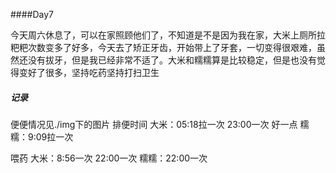 ####Day7

今天周六休息了，可以在家照顾他们了，不知道是不是因为我在家，大米上厕所拉粑粑次数变多了好多，今天去了矫正牙齿，开始带上了牙套，一切变得很艰难，虽然还没有拔牙，但是我已经非常不适了。大米和糯糯算是比较稳定，但是也没有觉得变好了很多，坚持吃药坚持打扫卫生

##### 记录

便便情况见./img下的图片
排便时间
大米：05:18拉一次 23:00一次 好一点
糯糯：9:09拉一次

喂药 
大米：8:56一次 22:00一次
糯糯：22:00一次